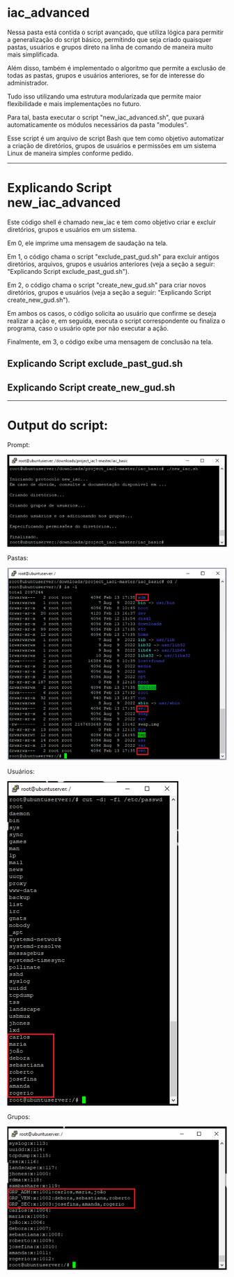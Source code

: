 # iac_advanced

Nessa pasta está contida o script avançado, que utiliza lógica para permitir a generalização do script básico, permitindo que seja criado quaisquer pastas, usuários e grupos direto na linha de comando de maneira muito mais simplificada. 

Além disso, também é implementado o algoritmo que permite a exclusão de todas as pastas, grupos e usuários anteriores, se for de interesse do administrador. 

Tudo isso utilizando uma estrutura modularizada que permite maior flexibilidade e mais implementações no futuro.

Para tal, basta executar o script "new_iac_advanced.sh", que puxará automaticamente os módulos necessários da pasta "modules".

Esse script é um arquivo de script Bash que tem como objetivo automatizar a criação de diretórios, grupos de usuários e permissões em um sistema Linux de maneira simples conforme pedido.

------
# Explicando Script new_iac_advanced

Este código shell é chamado new_iac e tem como objetivo criar e excluir diretórios, grupos e usuários em um sistema.

Em 0, ele imprime uma mensagem de saudação na tela.

Em 1, o código chama o script "exclude_past_gud.sh" para excluir antigos diretórios, arquivos, grupos e usuários anteriores (veja a seção a seguir: "Explicando Script exclude_past_gud.sh").

Em 2, o código chama o script "create_new_gud.sh" para criar novos diretórios, grupos e usuários (veja a seção a seguir: "Explicando Script create_new_gud.sh").

Em ambos os casos, o código solicita ao usuário que confirme se deseja realizar a ação e, em seguida, executa o script correspondente ou finaliza o programa, caso o usuário opte por não executar a ação.

Finalmente, em 3, o código exibe uma mensagem de conclusão na tela.

## Explicando Script exclude_past_gud.sh



## Explicando Script create_new_gud.sh

------
# Output do script:

Prompt:

![Prompt Basic](../images/prompt_basic.png)

Pastas:

![Directories Basic](../images/directories_basic.png)

Usuários:

![Users Basic](../images/users_basic.png)

Grupos:

![Groups Basic](../images/groups_basic.png)